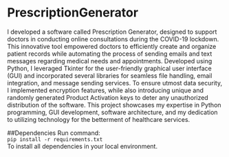 # PrescriptionGenerator
I developed a software called Prescription Generator, designed to support doctors in conducting online consultations during the COVID-19 lockdown. 
This innovative tool empowered doctors to efficiently create and organize patient records while automating the process of sending emails and text messages regarding medical needs and appointments. Developed using Python, I leveraged Tkinter for the user-friendly graphical user interface (GUI) and incorporated several libraries for seamless file handling, email integration, and message sending services. 
To ensure utmost data security, I implemented encryption features, while also introducing unique and randomly generated Product Activation keys to deter any unauthorized distribution of the software. This project showcases my expertise in Python programming, GUI development, software architecture, and my dedication to utilizing technology for the betterment of healthcare services.

##Dependencies
Run command:<br>
```pip install -r requirements.txt```<br>
To install all dependencies in your local environment.